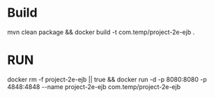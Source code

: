 # Build
mvn clean package && docker build -t com.temp/project-2e-ejb .

# RUN

docker rm -f project-2e-ejb || true && docker run -d -p 8080:8080 -p 4848:4848 --name project-2e-ejb com.temp/project-2e-ejb 